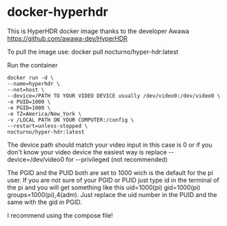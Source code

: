 # docker-hyperhdr

This is HyperHDR docker image thanks to the developer Awawa https://github.com/awawa-dev/HyperHDR

To pull the image use: docker pull nocturno/hyper-hdr:latest

Run the container

```
docker run -d \
--name=hyperhdr \
--net=host \
--device=/PATH TO YOUR VIDEO DEVICE usually /dev/video0:/dev/video0 \
-e PUID=1000 \
-e PGID=1000 \
-e TZ=America/New_York \
-v /LOCAL PATH ON YOUR COMPUTER:/config \
--restart=unless-stopped \
nocturno/hyper-hdr:latest
```
The device path should match your video input in this case is 0 or if you don't know your video device the easiest way is replace --device=/dev/video0 for --privileged (not recommended)

The PGID and the PUID both are set to 1000 wich is the default for the pi user. If you are not sure of your PGID or PUID just type id in the terminal of the pi and you will get something like this uid=1000(pi) gid=1000(pi) groups=1000(pi),4(adm). Just replace the uid number in the PUID and the same with the gid in PGID.

I recommend using the compose file!
